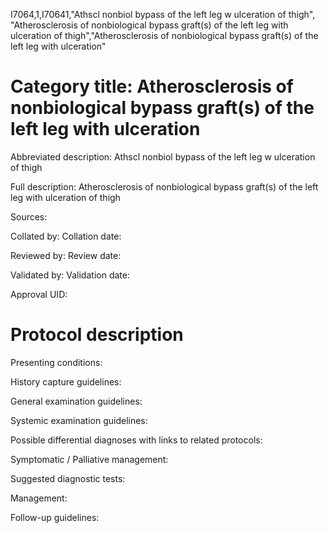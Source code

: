 I7064,1,I70641,"Athscl nonbiol bypass of the left leg w ulceration of thigh", "Atherosclerosis of nonbiological bypass graft(s) of the left leg with ulceration of thigh","Atherosclerosis of nonbiological bypass graft(s) of the left leg with ulceration"
# Category title: Atherosclerosis of nonbiological bypass graft(s) of the left leg with ulceration

Abbreviated description: Athscl nonbiol bypass of the left leg w ulceration of thigh

Full description: Atherosclerosis of nonbiological bypass graft(s) of the left leg with ulceration of thigh

Sources:

Collated by:
Collation date:

Reviewed by:
Review date:

Validated by:
Validation date:

Approval UID:

# Protocol description

Presenting conditions:

History capture guidelines:

General examination guidelines:

Systemic examination guidelines:

Possible differential diagnoses with links to related protocols:

Symptomatic / Palliative management:

Suggested diagnostic tests:

Management:

Follow-up guidelines:
